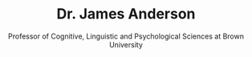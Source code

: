---
title: Dr. James Anderson
name: James-Anderson
subtitle: Professor of Cognitive, Linguistic and Psychological Sciences at Brown University
layout: 2017_default
modal-id: 1
img: James-Anderson.jpg
thumbnail: James-Anderson.jpg
alt: Picture of Dr. James Anderson
topic: 
description: Dr. James Anderson is a pioneer of neural networks and connectionist AI (Ersatz Brain Project). <br><br> He has written or co-written seven books, including Introduction to Neural Networks. Anderson studies how brains and computers are different in the way they compute, with a focus on neural networks. Recently, he has been working on a set of models of the intermediate-level organization of the nervous system, and the scaling of computational systems. <br><br> His talk will put recent Artificial Intelligence in a historical perspective and discuss ways we can extend and enhance the current fascination with deep learning. He will bring some of his work on arithmetic as an example of a different kind of  "brain-like computation." 
---